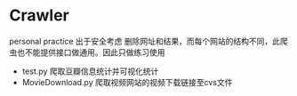 # Crawler
personal practice
出于安全考虑 删除网址和结果，而每个网站的结构不同，此爬虫也不能提供接口做通用。因此只做练习使用

- test.py 爬取豆瓣信息统计并可视化统计
- MovieDownload.py 爬取视频网站的视频下载链接至cvs文件
